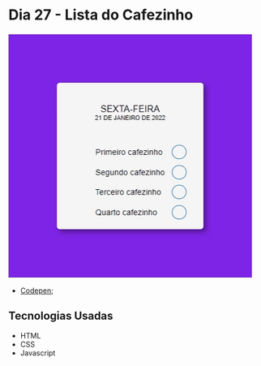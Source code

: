 # Dia 27 - Lista do Cafezinho

![Lista do Cafezinho](./day27__c.gif?raw=true "Lista do Cafezinho")

*   [Codepen](https://codepen.io/lizvidotti91/pen/ExwBzqO); 

## Tecnologias Usadas

*   HTML
*   CSS 
* Javascript
